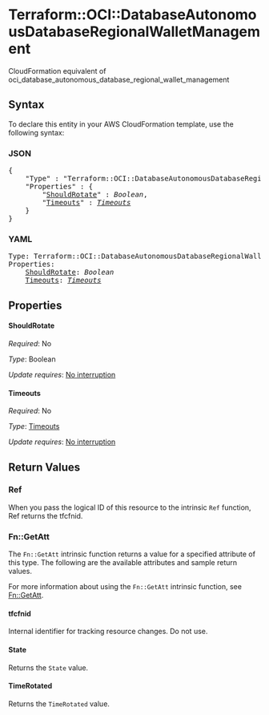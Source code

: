 # Terraform::OCI::DatabaseAutonomousDatabaseRegionalWalletManagement

CloudFormation equivalent of oci_database_autonomous_database_regional_wallet_management

## Syntax

To declare this entity in your AWS CloudFormation template, use the following syntax:

### JSON

<pre>
{
    "Type" : "Terraform::OCI::DatabaseAutonomousDatabaseRegionalWalletManagement",
    "Properties" : {
        "<a href="#shouldrotate" title="ShouldRotate">ShouldRotate</a>" : <i>Boolean</i>,
        "<a href="#timeouts" title="Timeouts">Timeouts</a>" : <i><a href="timeouts.md">Timeouts</a></i>
    }
}
</pre>

### YAML

<pre>
Type: Terraform::OCI::DatabaseAutonomousDatabaseRegionalWalletManagement
Properties:
    <a href="#shouldrotate" title="ShouldRotate">ShouldRotate</a>: <i>Boolean</i>
    <a href="#timeouts" title="Timeouts">Timeouts</a>: <i><a href="timeouts.md">Timeouts</a></i>
</pre>

## Properties

#### ShouldRotate

_Required_: No

_Type_: Boolean

_Update requires_: [No interruption](https://docs.aws.amazon.com/AWSCloudFormation/latest/UserGuide/using-cfn-updating-stacks-update-behaviors.html#update-no-interrupt)

#### Timeouts

_Required_: No

_Type_: <a href="timeouts.md">Timeouts</a>

_Update requires_: [No interruption](https://docs.aws.amazon.com/AWSCloudFormation/latest/UserGuide/using-cfn-updating-stacks-update-behaviors.html#update-no-interrupt)

## Return Values

### Ref

When you pass the logical ID of this resource to the intrinsic `Ref` function, Ref returns the tfcfnid.

### Fn::GetAtt

The `Fn::GetAtt` intrinsic function returns a value for a specified attribute of this type. The following are the available attributes and sample return values.

For more information about using the `Fn::GetAtt` intrinsic function, see [Fn::GetAtt](https://docs.aws.amazon.com/AWSCloudFormation/latest/UserGuide/intrinsic-function-reference-getatt.html).

#### tfcfnid

Internal identifier for tracking resource changes. Do not use.

#### State

Returns the <code>State</code> value.

#### TimeRotated

Returns the <code>TimeRotated</code> value.

